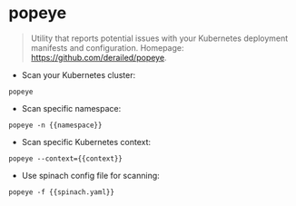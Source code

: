 # popeye

> Utility that reports potential issues with your Kubernetes deployment manifests and configuration.
> Homepage: <https://github.com/derailed/popeye>.

- Scan your Kubernetes cluster:

`popeye`

- Scan specific namespace:

`popeye -n {{namespace}}`

- Scan specific Kubernetes context:

`popeye --context={{context}}`

- Use spinach config file for scanning:

`popeye -f {{spinach.yaml}}`
